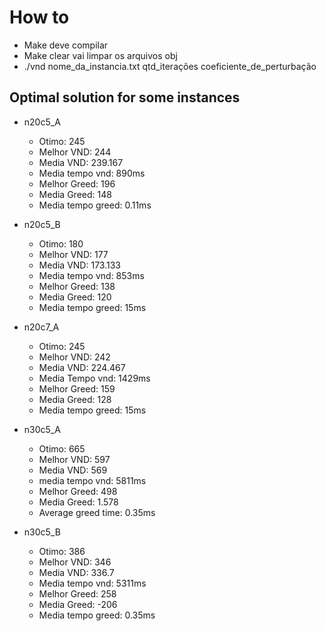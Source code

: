 # How to

- Make deve compilar
- Make clear vai limpar os arquivos obj
- ./vnd nome_da_instancia.txt qtd_iterações coeficiente_de_perturbação 

## Optimal solution for some instances

- n20c5_A
  - Otimo: 245
  - Melhor VND: 244
  - Media VND: 239.167
  - Media tempo vnd: 890ms
  - Melhor Greed: 196
  - Media Greed: 148
  - Media tempo greed: 0.11ms

- n20c5_B
  - Otimo: 180
  - Melhor VND: 177
  - Media VND: 173.133
  - Media tempo vnd: 853ms
  - Melhor Greed: 138
  - Media Greed: 120
  - Media tempo greed: 15ms

- n20c7_A
  - Otimo: 245
  - Melhor VND: 242
  - Media VND: 224.467
  - Media Tempo vnd: 1429ms
  - Melhor Greed: 159
  - Media Greed: 128
  - Media tempo greed: 15ms

- n30c5_A
  - Otimo: 665
  - Melhor VND: 597
  - Media VND: 569
  - media tempo vnd: 5811ms
  - Melhor Greed: 498
  - Media Greed: 1.578
  - Average greed time: 0.35ms

- n30c5_B
  - Otimo: 386
  - Melhor VND: 346
  - Media VND: 336.7
  - Media tempo vnd: 5311ms
  - Melhor Greed: 258
  - Media Greed: -206
  - Media tempo greed: 0.35ms
